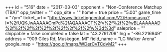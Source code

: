 +++
id = "516"
date = "2017-03-03"
opponent = "Non-Conference Matchup (TBA)"
opp_twitter = ""
opp_site = ""
home = true
price = "5.00"
game_time = "7pm"
ticket_url = "http://www.ticketingcentral.com/V2/Home.aspx?I=%2fUQKJwAAAAACmPd%2fAQAAAACT%2fv%2f%2f%2fwBLAAAAAAD%2f%2f%2f%2f%2f%2f%2f%2f%2f%2fw%3d%3d"
saleprice = ""
shippable = false
completed = false
lat = "43.2791209"
lng = "-86.2216949"
address = "909 Giles Rd, Muskegon, MI"
field_name = "LC Walker Arena"
google_map = "https://goo.gl/maps/WDerCvTCdvM2"
+++
